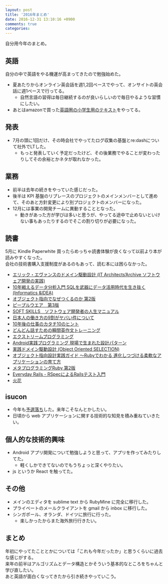 ```yaml
---
layout: post
title: '2016年まとめ'
date: 2016-12-31 13:10:16 +0900
comments: true
categories:
---
```


自分用今年のまとめ。

## 英語
自分の中で英語をやる機運が高まってきたので勉強始めた。

- 夏あたりからオンライン英会話を週1,2回ペースでやって、オンサイトの英会話に週1ペースで行ってる。
  - 自然言語の習得は毎日継続するのが良いらしいので毎日やるような習慣にしたい。
- あとはamazonで買った[英語圏の小学生用のテキスト](https://www.amazon.co.jp/gp/product/0521734770/ref=as_li_qf_sp_asin_il_tl?ie=UTF8&camp=247&creative=1211&creativeASIN=0521734770&linkCode=as2&tag=takadayuichi-22)をやってる。

## 発表
- 7月の頭に1回だけ、その時会社でやってたログ収集の基盤とre:dashについて社外でLTした。
  - もっと発表していく予定だったけど、その後業務でやることが変わったりしてその余裕とかネタが取れなかった。

## 業務
- 前半は去年の続きをやっていた感じだった。
- 後半は KPI 基盤のリプレースのプロジェクトのメインメンバーとして進めて、そのあと方針変更により別プロジェクトのメンバーになった。
- 12月には事業の開発チームに異動することとなった。
  - 動きがあった方が学びは多いと思うが、やってる途中で止めないといけない事もあったりするのでそこの割り切りが必要になった。

## 読書
5月に Kindle Paperwhite 買ったらめっちゃ読書体験が良くなって以前より本が読みやすくなった。  
会社の技術書購入支援制度があるのもあって、読む本には困らなかった。  

- [エリック・エヴァンスのドメイン駆動設計 (IT Architects’Archive ソフトウェア開発の実践) ](https://www.amazon.co.jp/gp/product/4798121967/ref=as_li_qf_sp_asin_il_tl?ie=UTF8&camp=247&creative=1211&creativeASIN=4798121967&linkCode=as2&tag=takadayuichi-22)
- [10年戦えるデータ分析入門 SQLを武器にデータ活用時代を生き抜く (Informatics &IDEA) ](https://www.amazon.co.jp/gp/product/4797376279/ref=as_li_qf_sp_asin_il_tl?ie=UTF8&camp=247&creative=1211&creativeASIN=4797376279&linkCode=as2&tag=takadayuichi-22)
- [オブジェクト指向でなぜつくるのか 第2版](https://www.amazon.co.jp/gp/product/4822284654/ref=as_li_qf_sp_asin_il_tl?ie=UTF8&camp=247&creative=1211&creativeASIN=4822284654&linkCode=as2&tag=takadayuichi-22)
- [ピープルウエア　第3版](https://www.amazon.co.jp/gp/product/B00I96CJWO/ref=as_li_qf_sp_asin_il_tl?ie=UTF8&camp=247&creative=1211&creativeASIN=B00I96CJWO&linkCode=as2&tag=takadayuichi-22)
- [SOFT SKILLS　ソフトウェア開発者の人生マニュアル](https://www.amazon.co.jp/gp/product/B01GDS0994/ref=as_li_qf_sp_asin_il_tl?ie=UTF8&camp=247&creative=1211&creativeASIN=B01GDS0994&linkCode=as2&tag=takadayuichi-22)
- [日本人の働き方の9割がヤバい件について](https://www.amazon.co.jp/gp/product/B015DRJF8W/ref=as_li_qf_sp_asin_il_tl?ie=UTF8&camp=247&creative=1211&creativeASIN=B015DRJF8W&linkCode=as2&tag=takadayuichi-22)
- [10年後の仕事のカタチ10のヒント](https://www.amazon.co.jp/gp/product/B00HOTLXKQ/ref=as_li_qf_sp_asin_il_tl?ie=UTF8&camp=247&creative=1211&creativeASIN=B00HOTLXKQ&linkCode=as2&tag=takadayuichi-22)
- [どんどん話すための瞬間英作文トレーニング](https://www.amazon.co.jp/gp/product/4860641345/ref=as_li_qf_sp_asin_il_tl?ie=UTF8&camp=247&creative=1211&creativeASIN=4860641345&linkCode=as2&tag=takadayuichi-22)
- [エクストリームプログラミング](https://www.amazon.co.jp/gp/product/4274217620/ref=as_li_qf_sp_asin_il_tl?ie=UTF8&camp=247&creative=1211&creativeASIN=4274217620&linkCode=as2&tag=takadayuichi-22)
- [Android実践プログラミング 現場で生まれた設計パターン](https://www.amazon.co.jp/gp/product/B01D2UKPFE/ref=as_li_qf_sp_asin_il_tl?ie=UTF8&camp=247&creative=1211&creativeASIN=B01D2UKPFE&linkCode=as2&tag=takadayuichi-22)
- [実践ドメイン駆動設計 (Object Oriented SELECTION) ](https://www.amazon.co.jp/gp/product/479813161X/ref=as_li_qf_sp_asin_il_tl?ie=UTF8&camp=247&creative=1211&creativeASIN=479813161X&linkCode=as2&tag=takadayuichi-22)
- [オブジェクト指向設計実践ガイド ～Rubyでわかる 進化しつづける柔軟なアプリケーションの育て方](https://www.amazon.co.jp/gp/product/B01L8SEVYI/ref=as_li_qf_sp_asin_il_tl?ie=UTF8&camp=247&creative=1211&creativeASIN=B01L8SEVYI&linkCode=as2&tag=takadayuichi-22)
- [メタプログラミングRuby 第2版](https://www.amazon.co.jp/gp/product/4873117437/ref=as_li_qf_sp_asin_il_tl?ie=UTF8&camp=247&creative=1211&creativeASIN=4873117437&linkCode=as2&tag=takadayuichi-22)
- [Everyday Rails - RSpecによるRailsテスト入門](https://leanpub.com/everydayrailsrspec-jp)
- [火花](https://www.amazon.co.jp/gp/product/4163902309/ref=as_li_qf_sp_asin_il_tl?ie=UTF8&camp=247&creative=1211&creativeASIN=4163902309&linkCode=as2&tag=takadayuichi-22)

## isucon
- 今年も[予選落ち](http://blog.takady.net/blog/2016/09/21/isucon6-qualifier/)した。来年こそなんとかしたい。
- 日頃から web アプリケーションに関する技術的な知見を積み重ねていきたい。

## 個人的な技術的興味
- Android アプリ開発について勉強しようと思って、アプリを作ってみたりしてた。
  - 軽くしかできてないのでもうちょっと深くやりたい。
- js というか React を触ってた。

## その他
- メインのエディタを sublime text から RubyMine に完全に移行した。
- プライベートのメールクライアントを gmail から inbox に移行した。
- シンガポール、オランダ、ドイツに旅行に行った。
  - 楽しかったからまた海外旅行行きたい。

## まとめ
年初にやってたこととかについては「これも今年だったか」と思うくらいに過去な感じがする。  
来年の前半はアルゴリズムとデータ構造とかそういう基本的なところをちゃんと学び直したい。  
あと英語が面白くなってきたから引き続きやっていこう。  
